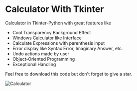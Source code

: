 # Calculator With Tkinter
Calculator in Tkinter-Python with great features like  
- Cool Transparency Background Effect
- Windows Calculator like Interface
- Calculate Expressions with parenthesis input
- Error display like Syntax Error, Imaginary Answer, etc.
- Undo actions made by user
- Object-Oriented Programming
- Exceptional Handling

Feel free to download this code but don't  forget to give a star.

![Calculator](https://user-images.githubusercontent.com/83356501/129448611-4a4e7dff-9985-4f00-9517-5066b1c2469b.gif)

